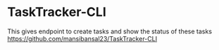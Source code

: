 # TaskTracker-CLI
This gives endpoint to create tasks and show the status of these tasks
https://github.com/mansibansal23/TaskTracker-CLI
